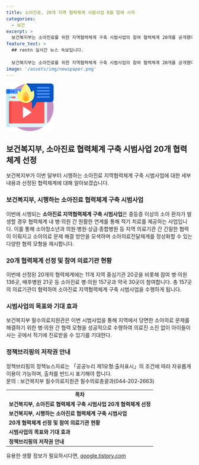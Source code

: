 ```yaml
---
title: 소아진료, 20개 지역 협력체계 시범사업 8월 말에 시작
categories:
  - 보건
excerpt: >
  보건복지부는 소아진료를 위한 지역협력체계 구축 시범사업의 참여 협력체계 20개를 공개했다. 이를 통해 소아의료 문제를 해결하고 적기 치료를 제공할 수 있는 모델들을 모색할 예정이며, 11개 지역, 20개 협력체계가 선정됐다. 관련하여 보건복지부는 병·의원 및 약국 등 157곳이 참여하며, 지역에서 소아진료 체계를 유지할 수 있도록 노력하고 있다고 설명했다.
feature_text: >
  ## rentn 실시간 뉴스 속보입니다.

  보건복지부는 소아진료를 위한 지역협력체계 구축 시범사업의 참여 협력체계 20개를 공개했다. 이를 통해 소아의료 문제를 해결하고 적기 치료를 제공할 수 있는 모델들을 모색할 예정이며, 11개 지역, 20개 협력체계가 선정됐다. 관련하여 보건복지부는 병·의원 및 약국 등 157곳이 참여하며, 지역에서 소아진료 체계를 유지할 수 있도록 노력하고 있다고 설명했다.
image: '/assets/img/newspaper.png'
---
```


<p><img src="/assets/img/news.png" alt="rentncar 속보" /></p>

<h2 data-ke-size="size26">보건복지부, 소아진료 협력체계 구축 시범사업 20개 협력체계 선정</h2>

<p data-ke-size="size16">보건복지부가 이번 달부터 시행하는 소아진료 지역협력체계 구축 시범사업에 대한 세부 내용과 선정된 협력체계에 대해 알아보겠습니다.</p>

<h3>보건복지부, 시행하는 소아진료 협력체계 구축 시범사업</h3>

<p data-ke-size="size16">이번에 시행되는 <b>소아진료 지역협력체계 구축 시범사업</b>은 중등증 이상의 소아 환자가 발생할 경우 협력체계 내 병·의원 간 원활한 연계를 통해 적기 치료를 제공하는 사업입니다. 이를 통해 소아청소년과 의원·병원·상급·종합병원 등 지역 의료기관 간 긴밀한 협력이 이뤄지고 소아의료 문제 해결 방안을 모색하며 소아의료전달체계를 정상화할 수 있는 다양한 협력 모형을 제시합니다.</p>

<h3>20개 협력체계 선정 및 참여 의료기관 현황</h3>

<p data-ke-size="size16">이번에 선정된 20개의 협력체계에는 11개 지역 중심기관 20곳을 비롯해 참여 병·의원 136곳, 배후병원 21곳 등 소아진료 병·의원 157곳과 약국 30곳이 참여합니다. 총 157곳의 의료기관이 협력하여 소아진료 지역협력체계 구축 시범사업을 수행하게 됩니다.</p>

<h3>시범사업의 목표와 기대 효과</h3>

<p data-ke-size="size16">보건복지부 필수의료지원관은 이번 시범사업을 통해 지역에서 당면한 소아의료 문제를 해결하기 위한 병·의원 간 협력 모형을 성공적으로 수행하여 의료진 소진 없이 아이들이 사는 곳에서 적기에 진료받을 수 있기를 기대한다.</p>

<h3>정책브리핑의 저작권 안내</h3>

<p data-ke-size="size16">정책브리핑의 정책뉴스자료는 「공공누리 제1유형:출처표시」의 조건에 따라 자유롭게 이용이 가능하며, 출처를 반드시 표기해야 합니다.<br>문의 : 보건복지부 필수의료지원관 필수의료총괄과(044-202-2663)</p>

<table data-ke-style="style26">
    <tbody>
        <tr>
            <td style="text-align: center; height: 17px;"><b>목차</b></td>
        </tr>
        <tr>
            <td style="height: 17px;"><b>보건복지부, 소아진료 협력체계 구축 시범사업 20개 협력체계 선정</b></td>
        </tr>
        <tr>
            <td style="height: 17px;"><b>보건복지부, 시행하는 소아진료 협력체계 구축 시범사업</b></td>
        </tr>
        <tr>
            <td style="height: 17px;"><b>20개 협력체계 선정 및 참여 의료기관 현황</b></td>
        </tr>
        <tr>
            <td style="height: 17px;"><b>시범사업의 목표와 기대 효과</b></td>
        </tr>
        <tr>
            <td style="height: 17px;"><b>정책브리핑의 저작권 안내</b></td>
        </tr>
    </tbody>
</table>
유용한 생활 정보가 필요하시다면, <a href="https://qoogle.tistory.com" rel="dofollow">qoogle.tistory.com</a>



